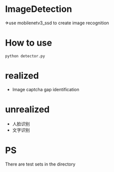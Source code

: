 # ImageDetection
✈use mobilenetv3_ssd to create image recognition
# How to use
```
python detector.py
```
# realized
- Image captcha gap identification
# unrealized
- 人脸识别
- 文字识别
# PS
There are test sets in the directory
